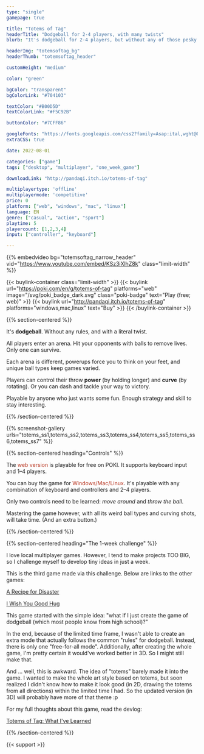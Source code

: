 ```yaml
---
type: "single"
gamepage: true

title: "Totems of Tag"
headerTitle: "Dodgeball for 2-4 players, with many twists"
blurb: "It's dodgeball for 2-4 players, but without any of those pesky rules!"

headerImg: "totemsoftag_bg"
headerThumb: "totemsoftag_header"

customHeight: "medium"

color: "green"

bgColor: "transparent"
bgColorLink: "#704103"

textColor: "#B00D5D"
textColorLink: "#F5C92B"

buttonColor: "#7CFF86"

googleFonts: "https://fonts.googleapis.com/css2?family=Asap:ital,wght@0,500;1,500&family=Advent+Pro&display=swap"
extraCSS: true

date: 2022-08-01

categories: ["game"]
tags: ["desktop", "multiplayer", "one_week_game"]

downloadLink: "http://pandaqi.itch.io/totems-of-tag"

multiplayertype: 'offline'
multiplayermode: 'competitive'
price: 0
platform: ["web", "windows", "mac", "linux"]
language: EN
genre: ["casual", "action", "sport"]
playtime: 5
playercount: [1,2,3,4]
input: ["controller", "keyboard"]

---
```


{{% embedvideo bg="totemsoftag_narrow_header" vid="https://www.youtube.com/embed/KSz3iXlhZ8k" class="limit-width" %}}

{{< buylink-container class="limit-width" >}}
{{< buylink url="https://poki.com/en/g/totems-of-tag" platforms="web" image="/svg/poki_badge_dark.svg" class="poki-badge" text="Play (free; web)" >}} 
{{< buylink url="http://pandaqi.itch.io/totems-of-tag" platforms="windows,mac,linux" text="Buy" >}} 
{{< /buylink-container >}}

{{% section-centered %}}

It's **dodgeball**. Without any rules, and with a literal twist.

All players enter an arena. Hit your opponents with balls to remove lives. Only one can survive.

Each arena is different, powerups force you to think on your feet, and unique ball types keep games varied.

Players can control their throw **power** (by holding longer) and **curve** (by rotating). Or you can dash and tackle your way to victory.

Playable by anyone who just wants some fun. Enough strategy and skill to stay interesting.

{{% /section-centered %}}

{{% screenshot-gallery urls="totems_ss1,totems_ss2,totems_ss3,totems_ss4,totems_ss5,totems_ss6,totems_ss7" %}}

{{% section-centered heading="Controls" %}}

The <span style="color:#b8341f;">web version</span> is playable for free on POKI. It supports keyboard input and 1&ndash;4 players.

You can buy the game for <span style="color:#b8341f;">Windows/Mac/Linux</span>. It's playable with any combination of keyboard and controllers and 2&ndash;4 players.

Only two controls need to be learned: <em>move around</em> and <em>throw the ball</em>.

Mastering the game however, with all its weird ball types and curving shots, will take time. (And an extra button.)

{{% /section-centered %}}

{{% section-centered heading="The 1-week challenge" %}}

I love local multiplayer games. However, I tend to make projects TOO BIG, so I challenge myself to develop tiny ideas in just a week.

This is the third game made via this challenge. Below are links to the other games:

[A Recipe for Disaster](https://pandaqi.com/a-recipe-for-disaster)

[I Wish You Good Hug](https://pandaqi.com/i-wish-you-good-hug)

This game started with the simple idea: "what if I just create the game of dodgeball (which most people know from high school)?"

In the end, because of the limited time frame, I wasn't able to create an extra mode that actually follows the common "rules" for dodgeball. Instead, there is only one "free-for-all mode". Additionally, after creating the whole game, I'm pretty certain it would've worked better in 3D. So I might still make that.

And ... well, this is awkward. The idea of "totems" barely made it into the game. I wanted to make the whole art style based on totems, but soon realized I didn't know how to make it look good (in 2D, drawing the totems from all directions) within the limited time I had. So the updated version (in 3D) will probably have more of that theme :p

For my full thoughts about this game, read the devlog: 

[Totems of Tag: What I've Learned](/blog/videogames/one-week-games/devlog-totems-of-tag)

{{% /section-centered %}}

{{< support >}}